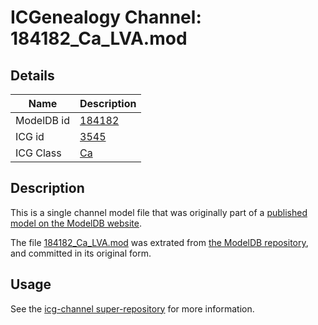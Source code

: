 # ICGenealogy Channel: 184182\_Ca\_LVA.mod

## Details

Name | Description
---- | -----------
ModelDB id | [184182](http://senselab.med.yale.edu/ModelDB/ShowModel.cshtml?model=184182)
ICG id | [3545](http://icg.neurotheory.ox.ac.uk/channels/3/3545)
ICG Class | [Ca](http://icg.neurotheory.ox.ac.uk/channels/3)

## Description

This is a single channel model file that was originally part of a [published model on the ModelDB website](http://senselab.med.yale.edu/mModelDB/ShowModel.cshtml?model=184182).

The file [184182\_Ca\_LVA.mod](184182_Ca_LVA.mod) was extrated from [the ModelDB repository](http://senselab.med.yale.edu/ModelDB/ShowModel.cshtml?model=184182), and committed in its original form.

## Usage

See the [icg-channel super-repository](https://github.com/icgenealogy/icg-channels) for more information.